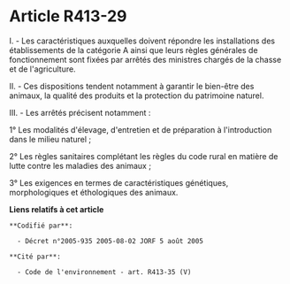 # Article R413-29

I. - Les caractéristiques auxquelles doivent répondre les installations des établissements de la catégorie A ainsi que leurs
règles générales de fonctionnement sont fixées par arrêtés des ministres chargés de la chasse et de l'agriculture.

II. - Ces dispositions tendent notamment à garantir le bien-être des animaux, la qualité des produits et la protection du
patrimoine naturel.

III. - Les arrêtés précisent notamment :

1° Les modalités d'élevage, d'entretien et de préparation à l'introduction dans le milieu naturel ;

2° Les règles sanitaires complétant les règles du code rural en matière de lutte contre les maladies des animaux ;

3° Les exigences en termes de caractéristiques génétiques, morphologiques et éthologiques des animaux.

**Liens relatifs à cet article**

	**Codifié par**:

	  - Décret n°2005-935 2005-08-02 JORF 5 août 2005

	**Cité par**:

	  - Code de l'environnement - art. R413-35 (V)
